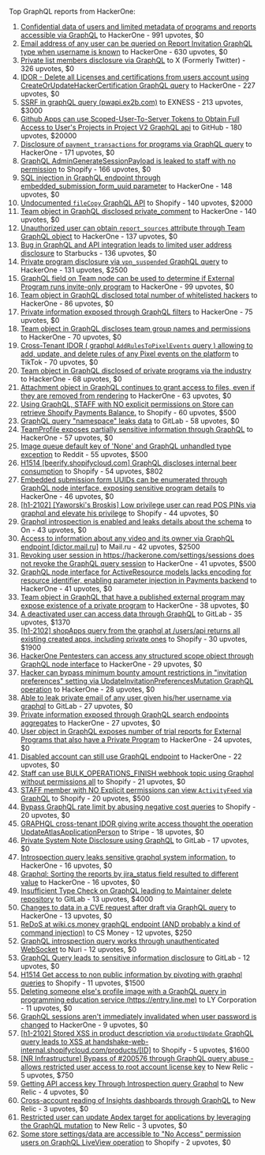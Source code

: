 Top GraphQL reports from HackerOne:

1. [Confidential data of users and limited metadata of programs and reports accessible via GraphQL](https://hackerone.com/reports/489146) to HackerOne - 991 upvotes, $0
2. [Email address of any user can be queried on Report Invitation GraphQL type when username is known](https://hackerone.com/reports/792927) to HackerOne - 630 upvotes, $0
3. [Private list members disclosure via GraphQL](https://hackerone.com/reports/885539) to X (Formerly Twitter) - 326 upvotes, $0
4. [IDOR - Delete all Licenses and certifications from users account using CreateOrUpdateHackerCertification GraphQL query](https://hackerone.com/reports/2122671) to HackerOne - 227 upvotes, $0
5. [SSRF in graphQL query (pwapi.ex2b.com)](https://hackerone.com/reports/1864188) to EXNESS - 213 upvotes, $3000
6. [Github Apps can use Scoped-User-To-Server Tokens to Obtain Full Access to User's Projects in Project V2 GraphQL api](https://hackerone.com/reports/1711938) to GitHub - 180 upvotes, $20000
7. [Disclosure of `payment_transactions` for programs via GraphQL query](https://hackerone.com/reports/707433) to HackerOne - 171 upvotes, $0
8. [GraphQL AdminGenerateSessionPayload is leaked to staff with no permission](https://hackerone.com/reports/898528) to Shopify - 166 upvotes, $0
9. [SQL injection in GraphQL endpoint through embedded_submission_form_uuid parameter](https://hackerone.com/reports/435066) to HackerOne - 148 upvotes, $0
10. [Undocumented `fileCopy` GraphQL API](https://hackerone.com/reports/981472) to Shopify - 140 upvotes, $2000
11. [Team object in GraphQL disclosed private_comment](https://hackerone.com/reports/978143) to HackerOne - 140 upvotes, $0
12. [Unauthorized user can obtain `report_sources` attribute through Team GraphQL object](https://hackerone.com/reports/770209) to HackerOne - 137 upvotes, $0
13. [Bug in GraphQL and API integration leads to limited user address disclosure](https://hackerone.com/reports/473742) to Starbucks - 136 upvotes, $0
14. [Private program disclosure via `vpn_suspended` GraphQL query](https://hackerone.com/reports/715192) to HackerOne - 131 upvotes, $2500
15. [GraphQL field on Team node can be used to determine if External Program runs invite-only program](https://hackerone.com/reports/877642) to HackerOne - 99 upvotes, $0
16. [Team object in GraphQL disclosed total number of whitelisted hackers](https://hackerone.com/reports/342978) to HackerOne - 86 upvotes, $0
17. [Private information exposed through GraphQL filters](https://hackerone.com/reports/645299) to HackerOne - 75 upvotes, $0
18. [Team object in GraphQL discloses team group names and permissions](https://hackerone.com/reports/343464) to HackerOne - 70 upvotes, $0
19. [Cross-Tenant IDOR ( graphql `AddRulesToPixelEvents` query ) allowing to add, update, and delete rules of any Pixel events on the platform](https://hackerone.com/reports/984965) to TikTok - 70 upvotes, $0
20. [Team object in GraphQL disclosed of private programs via the industry](https://hackerone.com/reports/707406) to HackerOne - 68 upvotes, $0
21. [Attachment object in GraphQL continues to grant access to files, even if they are removed from rendering](https://hackerone.com/reports/1132606) to HackerOne - 63 upvotes, $0
22. [Using GraphQL, STAFF with NO explicit permissions on Store can retrieve Shopify Payments Balance.](https://hackerone.com/reports/417170) to Shopify - 60 upvotes, $500
23. [GraphQL query "namespace" leaks data](https://hackerone.com/reports/614355) to GitLab - 58 upvotes, $0
24. [TeamProfile exposes partially sensitive information through GraphQL](https://hackerone.com/reports/389600) to HackerOne - 57 upvotes, $0
25. [Image queue default key of 'None' and GraphQL unhandled type exception](https://hackerone.com/reports/996041) to Reddit - 55 upvotes, $500
26. [H1514 [beerify.shopifycloud.com] GraphQL discloses internal beer consumption](https://hackerone.com/reports/419883) to Shopify - 54 upvotes, $802
27. [Embedded submission form UUIDs can be enumerated through GraphQL node interface, exposing sensitive program details](https://hackerone.com/reports/447930) to HackerOne - 46 upvotes, $0
28. [[h1-2102] [Yaworski's Broskis] Low privilege user can read POS PINs via graphql and elevate his privilege](https://hackerone.com/reports/1091303) to Shopify - 44 upvotes, $0
29. [Graphql introspection is enabled and leaks details about the schema](https://hackerone.com/reports/1132803) to On  - 43 upvotes, $0
30. [Access to information about any video and its owner via GraphQL endpoint [dictor.mail.ru]](https://hackerone.com/reports/924914) to Mail.ru - 42 upvotes, $2500
31. [Revoking user session in https://hackerone.com/settings/sessions does not revoke the GraphQL query session](https://hackerone.com/reports/417382) to HackerOne - 41 upvotes, $500
32. [GraphQL node interface for ActiveResource models lacks encoding for resource identifier, enabling parameter injection in Payments backend](https://hackerone.com/reports/800231) to HackerOne - 41 upvotes, $0
33. [Team object in GraphQL that have a published external program may expose existence of a private program](https://hackerone.com/reports/347937) to HackerOne - 38 upvotes, $0
34. [A deactivated user can access data through GraphQL](https://hackerone.com/reports/1192460) to GitLab - 35 upvotes, $1370
35. [[h1-2102] shopApps query from the graphql at /users/api returns all existing created apps, including private ones](https://hackerone.com/reports/1085332) to Shopify - 30 upvotes, $1900
36. [HackerOne Pentesters can access any structured scope object through GraphQL node interface](https://hackerone.com/reports/781150) to HackerOne - 29 upvotes, $0
37. [Hacker can bypass minimum bounty amount restrictions in "invitation preferences" setting via UpdateInvitationPreferencesMutation GraphQL operation](https://hackerone.com/reports/981036) to HackerOne - 28 upvotes, $0
38. [Able to leak private email of any user given his/her username via graphql](https://hackerone.com/reports/972355) to GitLab - 27 upvotes, $0
39. [Private information exposed through GraphQL search endpoints aggregates](https://hackerone.com/reports/1838329) to HackerOne - 27 upvotes, $0
40. [User object in GraphQL exposes number of trial reports for External Programs that also have a Private Program](https://hackerone.com/reports/350964) to HackerOne - 24 upvotes, $0
41. [Disabled account can still use GraphQL endpoint](https://hackerone.com/reports/608656) to HackerOne - 22 upvotes, $0
42. [Staff  can use BULK_OPERATIONS_FINISH webhook topic using Graphql without permissions all](https://hackerone.com/reports/1350095) to Shopify - 21 upvotes, $0
43. [STAFF member with NO Explicit permissions can view `ActivityFeed` via GraphQL](https://hackerone.com/reports/528940) to Shopify - 20 upvotes, $500
44. [Bypass GraphQL rate limit by abusing negative cost queries](https://hackerone.com/reports/481518) to Shopify - 20 upvotes, $0
45. [GRAPHQL cross-tenant IDOR giving write access thought the operation UpdateAtlasApplicationPerson](https://hackerone.com/reports/1066203) to Stripe - 18 upvotes, $0
46. [Private System Note Disclosure using GraphQL](https://hackerone.com/reports/633001) to GitLab - 17 upvotes, $0
47. [Introspection query leaks sensitive graphql system information.](https://hackerone.com/reports/291531) to HackerOne - 16 upvotes, $0
48. [Graphql: Sorting the reports by jira_status field resulted to different value](https://hackerone.com/reports/955286) to HackerOne - 16 upvotes, $0
49. [Insufficient Type Check on GraphQL leading to Maintainer delete repository](https://hackerone.com/reports/858671) to GitLab - 13 upvotes, $4000
50. [Changes to data in a CVE request after draft via GraphQL query](https://hackerone.com/reports/813300) to HackerOne - 13 upvotes, $0
51. [ReDoS at wiki.cs.money graphQL endpoint (AND probably a kind of command injection)](https://hackerone.com/reports/1000567) to CS Money - 12 upvotes, $250
52. [GraphQL introspection query works through unauthenticated WebSocket](https://hackerone.com/reports/862835) to Nuri - 12 upvotes, $0
53. [GraphQL Query leads to sensitive information disclosure](https://hackerone.com/reports/985124) to GitLab - 12 upvotes, $0
54. [H1514 Get access to non public information by pivoting with graphql queries](https://hackerone.com/reports/423388) to Shopify - 11 upvotes, $1500
55. [Deleting someone else's profile image with a GraphQL query in programming education service (https://entry.line.me)](https://hackerone.com/reports/952095) to LY Corporation - 11 upvotes, $0
56. [GraphQL sessions aren't immediately invalidated when user password is changed](https://hackerone.com/reports/283847) to HackerOne - 9 upvotes, $0
57. [[h1-2102] Stored XSS in product description via `productUpdate` GraphQL query leads to XSS at handshake-web-internal.shopifycloud.com/products/[ID]](https://hackerone.com/reports/1085546) to Shopify - 5 upvotes, $1600
58. [[NR Infrastructure] Bypass of #200576 through GraphQL query abuse - allows restricted user access to root account license key](https://hackerone.com/reports/276174) to New Relic - 5 upvotes, $750
59. [Getting API access key Through  Introspection query Graphql](https://hackerone.com/reports/969456) to New Relic - 4 upvotes, $0
60. [Cross-account reading of Insights dashboards through GraphQL](https://hackerone.com/reports/765565) to New Relic - 3 upvotes, $0
61. [Restricted user can update Apdex target for applications by leveraging the GraphQL mutation](https://hackerone.com/reports/776449) to New Relic - 3 upvotes, $0
62. [Some store settings/data are accessible to "No Access" permission users on GraphQL LiveView operation](https://hackerone.com/reports/409973) to Shopify - 2 upvotes, $0
